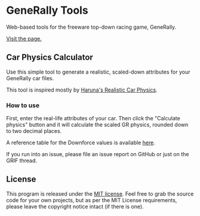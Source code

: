 # GeneRally Tools

Web-based tools for the freeware top-down racing game, GeneRally.

[Visit the page.](http://resir014.github.io/generally-tools/)

## Car Physics Calculator

Use this simple tool to generate a realistic, scaled-down attributes for your GeneRally car files.

This tool is inspired mostly by [Haruna's Realistic Car Physics](http://forum.generally-racers.com/viewtopic.php?f=9&t=302).

### How to use

First, enter the real-life attributes of your car. Then click the "Calculate physics" button and it will calculate the scaled GR physics, rounded down to two decimal places.

A reference table for the Downforce values is available [here](http://resir014.github.io/generally-tools/downforce-reference/).

If you run into an issue, please file an issue report on GitHub or just on the GRIF thread.

## License

This program is released under the [MIT license](https://github.com/resir014/generally-tools/blob/gh-pages/LICENSE). Feel free to grab the source code for your own projects, but as per the MIT License requirements, please leave the copyright notice intact (if there is one).
